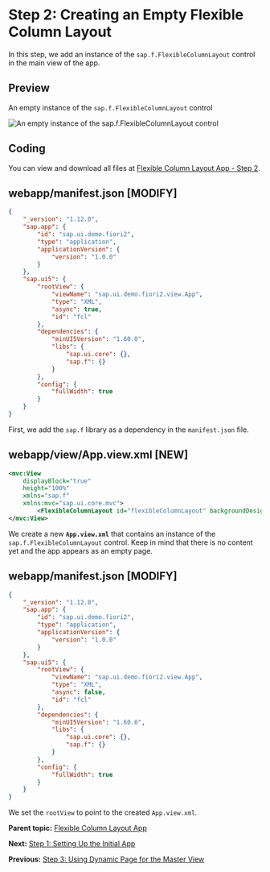 <!-- loiobf38e4de70084477b9e104bf6f6d7737 -->

# Step 2: Creating an Empty Flexible Column Layout

In this step, we add an instance of the `sap.f.FlexibleColumnLayout` control in the main view of the app.



<a name="loiobf38e4de70084477b9e104bf6f6d7737__section_ed2_4dd_lbb"/>

## Preview

   
  
<a name="loiobf38e4de70084477b9e104bf6f6d7737__fig_r1j_pst_mr"/>An empty instance of the `sap.f.FlexibleColumnLayout` control

 ![](images/Empty_FlexibleColumnLayout_Fiori_2_0_Tutorial_533d165.png "An empty instance of the sap.f.FlexibleColumnLayout
					control") 



<a name="loiobf38e4de70084477b9e104bf6f6d7737__section_yzh_v3j_l4b"/>

## Coding

You can view and download all files at [Flexible Column Layout App - Step 2](https://ui5.sap.com/#/sample/sap.f.tutorial.fiori2.02/preview).



<a name="loiobf38e4de70084477b9e104bf6f6d7737__section_cyn_x3j_l4b"/>

## webapp/manifest.json \[MODIFY\]

```json
{
	"_version": "1.12.0",
	"sap.app": {
		"id": "sap.ui.demo.fiori2",
		"type": "application",
		"applicationVersion": {
			"version": "1.0.0"
		}
	},
	"sap.ui5": {
		"rootView": {
			"viewName": "sap.ui.demo.fiori2.view.App",
			"type": "XML",
			"async": true,
			"id": "fcl"
		},
		"dependencies": {
			"minUI5Version": "1.60.0",
			"libs": {
				"sap.ui.core": {},
				"sap.f": {}
			}
		},
		"config": {
			"fullWidth": true
		}
	}
}
```

First, we add the `sap.f` library as a dependency in the `manifest.json` file.



<a name="loiobf38e4de70084477b9e104bf6f6d7737__section_w1v_z3j_l4b"/>

## webapp/view/App.view.xml \[NEW\]

```xml
<mvc:View
	displayBlock="true"
	height="100%"
	xmlns="sap.f"
	xmlns:mvc="sap.ui.core.mvc">
		<FlexibleColumnLayout id="flexibleColumnLayout" backgroundDesign="Solid"></FlexibleColumnLayout>
</mvc:View>
```

We create a new **`App.view.xml`** that contains an instance of the `sap.f.FlexibleColumnLayout` control. Keep in mind that there is no content yet and the app appears as an empty page.



<a name="loiobf38e4de70084477b9e104bf6f6d7737__section_fd2_4dd_lbb"/>

## webapp/manifest.json \[MODIFY\]

```json
{
	"_version": "1.12.0",
	"sap.app": {
		"id": "sap.ui.demo.fiori2",
		"type": "application",
		"applicationVersion": {
			"version": "1.0.0"
		}
	},
	"sap.ui5": {
		"rootView": {
			"viewName": "sap.ui.demo.fiori2.view.App",
			"type": "XML",
			"async": false,
			"id": "fcl"
		},
		"dependencies": {
			"minUI5Version": "1.60.0",
			"libs": {
				"sap.ui.core": {},
				"sap.f": {}
			}
		},
		"config": {
			"fullWidth": true
		}
	}
}
```

We set the `rootView` to point to the created `App.view.xml`.

**Parent topic:** [Flexible Column Layout App](flexible-column-layout-app-c4de2df.md "In this tutorial, we showcase how to structure your SAPUI5 app using the layout patterns that comply with the SAP Fiori design guidelines.")

**Next:** [Step 1: Setting Up the Initial App](step-1-setting-up-the-initial-app-59b772b.md "We start by setting up a basic SAPUI5 app for this tutorial.")

**Previous:** [Step 3: Using Dynamic Page for the Master View](step-3-using-dynamic-page-for-the-master-view-0830bce.md "In this step, we create the master view of the app using sap.f.DynamicPage control.")


